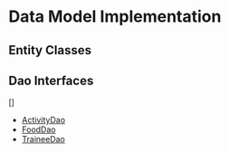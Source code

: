 # Data Model Implementation

## Entity Classes 


## Dao Interfaces 
[]
* [ActivityDao](https://github.com/justinbdom/macros-calculator/blob/master/app/src/main/java/edu/cnm/deepdive/macroscalculator/model/dao/ActivityDao.java)
* [FoodDao](https://github.com/justinbdom/macros-calculator/blob/master/app/src/main/java/edu/cnm/deepdive/macroscalculator/model/dao/FoodDao.java)
* [TraineeDao](https://github.com/justinbdom/macros-calculator/blob/master/app/src/main/java/edu/cnm/deepdive/macroscalculator/model/dao/TraineeDao.java)